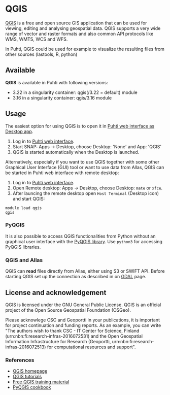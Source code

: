 # QGIS

[QGIS](https://qgis.org/en/site/) is a free and open source GIS application that can be used for viewing, editing and analysing geospatial data. QGIS supports a very wide range of vector and raster formats and also common API protocols like WMS, WMTS, WCS and WFS.

In Puhti, QGIS could be used for example to visualize the resulting files from other sources (lastools, R, python)

## Available

__QGIS__ is available in Puhti with following versions:

* 3.22 in a singularity container: qgis(/3.22 = default) module
* 3.16 in a singularity container: qgis/3.16 module

## Usage

The easiest option for using QGIS is to open it in [Puhti web interface as Desktop app](../computing/webinterface/desktop.md).

1. Log in to [Puhti web interface](https://puhti.csc.fi). 
2. Start SNAP: Apps -> Desktop, choose Desktop: 'None' and App: 'QGIS'
3. QGIS is started automatically when the Desktop is launched. 


Alternatively, especially if you want to use QGIS together with some other Graphical User Interface (GUI) tool or want to use data from Allas, QGIS can be started in Puhti web interface with remote desktop:

1. Log in to [Puhti web interface](https://puhti.csc.fi).
2. Open Remote desktop: Apps -> Desktop, choose Desktop: `mate` or `xfce`. 
3. After launcing the remote desktop open `Host Terminal` (Desktop icon) and start QGIS:

```
module load qgis
qgis
```


### PyQGIS

It is also possible to access QGIS functionalities from Python without an graphical user interface with the [PyQGIS library](https://docs.qgis.org/testing/en/docs/pyqgis_developer_cookbook/). Use `python3` for accessing PyQGIS libraries.


### QGIS and Allas
QGIS can __read__ files directly from Allas, either using S3 or SWIFT API. Before starting QGIS set up the connection as described in on [GDAL](gdal.md) page.

## License and acknowledgement

QGIS is licensed under the GNU General Public License. QGIS is an official project of the Open Source Geospatial Foundation (OSGeo).

Please acknowlege CSC and Geoportti in your publications, it is important for project continuation and funding reports.
As an example, you can write "The authors wish to thank CSC - IT Center for Science, Finland (urn:nbn:fi:research-infras-2016072531) and the Open Geospatial Information Infrastructure for Research (Geoportti, urn:nbn:fi:research-infras-2016072513) for computational resources and support".

### References

* [QGIS homepage](https://www.qgis.org/)
* [QGIS tutorials](https://www.qgistutorials.com/en/)
* [Free QGIS training material](https://qgis.org/en/site/forusers/trainingmaterial/index.html)
* [PyQGIS cookbook](https://docs.qgis.org/testing/en/docs/pyqgis_developer_cookbook/)
